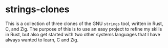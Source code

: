 # strings-clones

This is a collection of three clones of the GNU `strings` tool, written in Rust, C, and Zig. The purpose of this is to use an easy project
to refine my skills in Rust, but also get started with two other systems languages that I have always wanted to learn, C and Zig.
